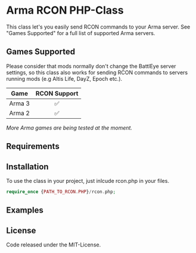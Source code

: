 # Arma RCON PHP-Class

This class let's you easily send RCON commands to your Arma server. See "Games Supported" for a full list of supported Arma servers.

## Games Supported
Please consider that mods normally don't change the BattlEye server settings, so this class also works for sending RCON commands  to servers running mods (e.g Altis Life, DayZ, Epoch etc.).

| Game          | RCON Support       |
| ------------- |:------------------:|
| Arma 3        | :white_check_mark: |
| Arma 2        | :white_check_mark: |
*More Arma games are being tested at the moment.*

## Requirements

## Installation
To use the class in your project, just inlcude rcon.php in your files.
```php
require_once {PATH_TO_RCON.PHP}/rcon.php;
```

## Examples

## License
Code released under the MIT-License.
